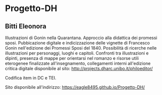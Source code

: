 # Progetto-DH
## Bitti Eleonora

Illustrazioni di Gonin nella Quarantana. Approccio alla didattica dei promessi sposi.
Pubbicazione digitale e indicizzazione delle vignette di Francesco Gonin nell'edizione dei Promessi Sposi del 1840. Possibilità di ricerche nelle illustrazioni per personaggi, luoghi e capitoli. 
Confronti tra illustrazioni e dipinti, presenza di mappe per orientarsi nel romanzo e risorse utili eterogenee finalizzate all'insegnamento, collegamenti interni all'edizione critica digitale disponibile al sito: http://projects.dharc.unibo.it/philoeditor/

Codifica item in DC e TEI.

Sito disponibile all'indirizzo:
https://eagle8495.github.io/Progetto-DH/
